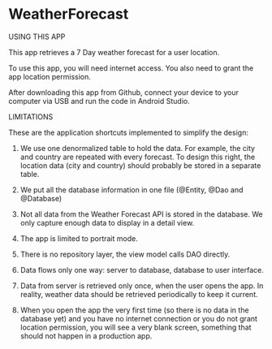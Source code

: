 # WeatherForecast

USING THIS APP

This app retrieves a 7 Day weather forecast for a user location.

To use this app, you will need internet access.
You also need to grant the app location permission.

After downloading this app from Github,
connect your device to your computer via USB and run the code in Android Studio.

LIMITATIONS

These are the application shortcuts implemented to simplify the design:

1.	We use one denormalized table to hold the data.
For example, the city and country are repeated with every forecast.
To design this right, the location data (city and country) should probably be stored in a separate table.

2.	We put all the database information in one file (@Entity, @Dao and @Database)

3.	Not all data from the Weather Forecast API is stored in the database.  We only capture enough data to display in a detail view.

4.	The app is limited to portrait mode. 

5.	There is no repository layer, the view model calls DAO directly.

6.	Data flows only one way: server to database, database to user interface.

7.	Data from server is retrieved only once, when the user opens the app.   In reality, weather data should be retrieved periodically to keep it current.

8.	When you open the app the very first time (so there is no data in the database yet) and you have no internet connection or you do not grant location permission, you will see a very blank screen, something that should not happen in a production app.

